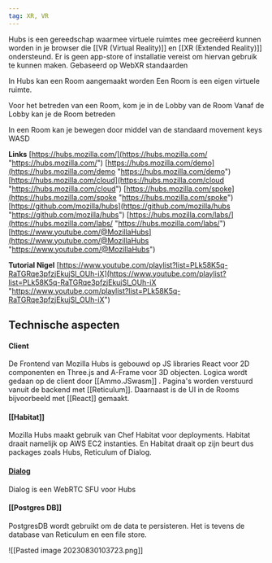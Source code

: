 ```yaml
---
tag: XR, VR
---
```


Hubs is een gereedschap waarmee virtuele ruimtes mee gecreëerd kunnen worden in je browser die [[VR (Virtual Reality)]] en [[XR (Extended Reality)]] ondersteund. Er is geen app-store of installatie vereist om hiervan gebruik te kunnen maken. Gebaseerd op WebXR standaarden

In Hubs kan een Room aangemaakt worden
Een Room is een eigen virtuele ruimte.

Voor het betreden van een Room, kom je in de Lobby van de Room
Vanaf de Lobby kan je de Room betreden

In een Room kan je bewegen door middel van de standaard movement keys WASD


**Links**
[https://hubs.mozilla.com/](https://hubs.mozilla.com/ "https://hubs.mozilla.com/")
[https://hubs.mozilla.com/demo](https://hubs.mozilla.com/demo "https://hubs.mozilla.com/demo")
[https://hubs.mozilla.com/cloud](https://hubs.mozilla.com/cloud "https://hubs.mozilla.com/cloud")
[https://hubs.mozilla.com/spoke](https://hubs.mozilla.com/spoke "https://hubs.mozilla.com/spoke") 
[https://github.com/mozilla/hubs](https://github.com/mozilla/hubs "https://github.com/mozilla/hubs") 
[https://hubs.mozilla.com/labs/](https://hubs.mozilla.com/labs/ "https://hubs.mozilla.com/labs/") 
[https://www.youtube.com/@MozillaHubs](https://www.youtube.com/@MozillaHubs "https://www.youtube.com/@MozillaHubs") 

**Tutorial Nigel**
[https://www.youtube.com/playlist?list=PLk58K5q-RaTGRqe3pfzjEkujSl_OUh-iX](https://www.youtube.com/playlist?list=PLk58K5q-RaTGRqe3pfzjEkujSl_OUh-iX "https://www.youtube.com/playlist?list=PLk58K5q-RaTGRqe3pfzjEkujSl_OUh-iX") 
## **Technische aspecten**
#### **Client** 
De Frontend van Mozilla Hubs is gebouwd op JS libraries React voor 2D componenten en Three.js and A-Frame voor 3D objecten. Logica wordt gedaan op de client door [[Ammo.JSwasm]] . Pagina's worden verstuurd vanuit de backend met [[Reticulum]]. Daarnaast is de UI in de Rooms bijvoorbeeld met [[React]] gemaakt.

#### [[Habitat]] 
Mozilla Hubs maakt gebruik van Chef Habitat voor deployments. Habitat draait namelijk op AWS EC2 instanties. En Habitat draait op zijn beurt dus packages zoals Hubs, Reticulum of Dialog.

#### [Dialog](Dialog/Dialog.md)
Dialog is een WebRTC SFU voor Hubs

#### [[Postgres DB]]
PostgresDB wordt gebruikt om de data te persisteren. Het is tevens de database van Reticulum en een file store.

![[Pasted image 20230830103723.png]] 